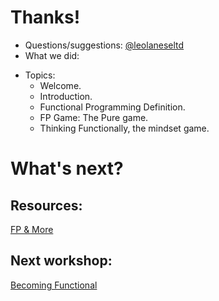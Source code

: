 # Thanks!

+ Questions/suggestions:
  [@leolaneseltd](https://twitter.com/leolaneseltd "@leolaneseltd")
+ What we did:
- Topics: 
  * Welcome. 
  * Introduction.
  * Functional Programming Definition.
  * FP Game: The Pure game.
  * Thinking Functionally, the mindset game. 


# What's next?

## Resources: 
  [FP & More](https://github.com/leolanese/Open-Source-JS-Resources "Open-Source-JS-Resources")
## Next workshop:
  [Becoming Functional](https://github.com/leolanese/ "Becoming Functional (WIP)")
